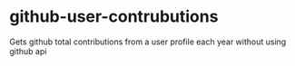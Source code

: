 # github-user-contrubutions
Gets github total contributions from a user profile each year without using github api
